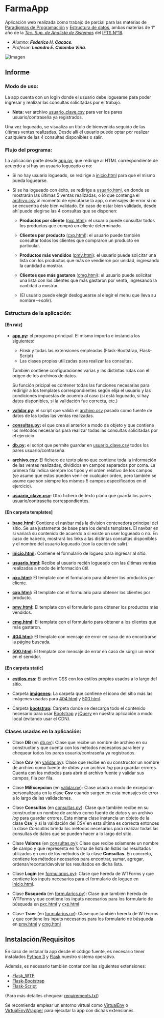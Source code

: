 # FarmaApp

Aplicación web realizada como trabajo de parcial para las materias de [Paradigmas de Programación](http://leo.bitson.com.ar/ifts/par/) y [Estructura de datos](http://leo.bitson.com.ar/ifts/edd/), ambas materias de 1° año de la *[Tec. Sup. de Analista de Sistemas](http://www.ifts18.edu.ar/plan-de-estudios)* del [IFTS N°18](http://www.ifts18.edu.ar/).

* *Alumno: **Federico H. Cacace**.*
* *Profesor: **Leandro E. Colombo Viña**.*


![Imagen](https://i.imgur.com/nUSoQcD.png)

## Informe

### Modo de uso:

La app cuenta con un login donde el usuario debe loguearse para poder ingresar y realizar las consultas solicitadas por el trabajo.

* **Nota:** ver archivo [usuario_clave.csv](https://github.com/FedeHC/FarmaApp/blob/master/usuario_clave.csv) para ver los pares usuario/contraseña ya registrados.

Una vez logueado, se visualiza un título de bienvenida seguido de las últimas ventas realizadas. Desde allí el usuario puede optar por realizar cualquiera de las 4 consultas disponibles o salir.


### Flujo del programa:

La aplicación parte desde [app.py](https://github.com/FedeHC/FarmaApp/blob/master/app.py), que redirige al HTML correspondiente de acuerdo a si hay un usuario logueado o no:

+ Si no hay usuario logueado, se redirige a [inicio.html](https://github.com/FedeHC/FarmaApp/blob/master/templates/inicio.html) para que el mismo pueda loguearse.

+ Si se ha logueado con éxito, se redirige a [usuario.html](https://github.com/FedeHC/FarmaApp/blob/master/templates/usuario.html), en donde se mostrarán las últimas 5 ventas realizadas; o lo que contenga el [archivo.csv](https://github.com/FedeHC/FarmaApp/blob/master/archivo.csv) al momento de ejecutarse la app, o mensajes de error si no se encuentra éste bien validado.
En caso de estar bien validado, desde ahí puede elegirse las 4 consultas que se disponen:
	+ **Productos por cliente** ([pxc.html](https://github.com/FedeHC/FarmaApp/blob/master/templates/pxc.html)): el usuario puede consultar todos los productos que compró un cliente determinado.
	+ **Clientes por producto** ([cxp.html](https://github.com/FedeHC/FarmaApp/blob/master/templates/cxp.html)): el usuario puede también consultar todos los clientes que compraron un producto en particular.
	+ **Productos más vendidos** ([pmv.html](https://github.com/FedeHC/FarmaApp/blob/master/templates/pmv.html)): el usuario puede solicitar una lista con los productos que más se vendieron por unidad, ingresando la cantidad a mostrar.
	+ **Clientes que más gastaron** ([cmg.html](https://github.com/FedeHC/FarmaApp/blob/master/templates/cmg.html)): el usuario puede solicitar una lista con los clientes que más gastaron por venta, ingresando la cantidad a mostrar.

	+ (El usuario puede elegir desloguearse al elegir el menu que lleva su nombre-->*salir*).

### Estructura de la aplicación:

#### [En raiz]

*  **[app.py](https://github.com/FedeHC/FarmaApp/blob/master/app.py):** el programa principal. El mismo importa e instancia los siguientes:
	+ *Flask* y todas las extensiones empleadas (Flask-Bootstrap, Flask-Script)
	+ Las clases propias utilizadas para realizar las consultas.
	
    También contiene configuraciones varias y las distintas rutas con el origen de los archivos de datos.
    
    Su función pricipal es contener todas las funciones necesarias para redirigir a los templates correspondientes según elija el usuario y las condiciones impuestas de acuerdo al caso (si está logueado, si hay datos disponibles, si la validación fue correcta, etc.)
    

* **[validar.py](https://github.com/FedeHC/FarmaApp/blob/master/validar.py):** el script que valida el [archivo.csv](https://github.com/FedeHC/FarmaApp/blob/master/archivo.csv) pasado como fuente de datos de las todas las ventas realizadas.


* **[consultas.py](https://github.com/FedeHC/FarmaApp/blob/master/consultas.py):**  el  que crea al anterior a modo de objeto y que contiene los métodos necesarios para realizar todas las consultas solicitadas por el ejercicio.
	
    
* **[db.py](https://github.com/FedeHC/FarmaApp/blob/master/db.py):**  el script que permite guardar en [usuario_clave.csv](https://github.com/FedeHC/FarmaApp/blob/master/usuario_clave.csv) todos los pares usuario/contraseña.


* **[archivo.csv](https://github.com/FedeHC/FarmaApp/blob/master/archivo.csv):** El fichero de texto plano que contiene toda la información de las ventas realizadas, divididos en campos separados por coma. La primera fila indica siempre los tipos y el orden relativo de los campos (se asume que estos pueden venir en cualquier orden, pero también se asume que son siempre los mismos 5 campos especificados en el ejercicio).


* **[usuario_clave.csv](https://github.com/FedeHC/FarmaApp/blob/master/usuario_clave.csv):** Otro fichero de texto plano que guarda los pares usuario/contraseña correspondientes.

#### [En carpeta templates]

* **[base.html](https://github.com/FedeHC/FarmaApp/blob/master/templates/base.html):** Contiene el navbar más la division contenedora principal del sitio. Se usa justamente de base para los demás templates. El navbar en si variará su contenido de acuerdo a si existe un user logueado o no. En caso de haberlo, mostrará los links a las distintas consultas disponibles y el nombre del usuario logueado (con la opción de salir).
    

* **[inicio.html](https://github.com/FedeHC/FarmaApp/blob/master/templates/inicio.html):** Contiene el formulario de logueo para ingresar al sitio.


* **[usuario.html](https://github.com/FedeHC/FarmaApp/blob/master/templates/usuario.html):** Recibe al usuario recién logueado con las últimas ventas realizadas a modo de información útil.


* **[pxc.html](https://github.com/FedeHC/FarmaApp/blob/master/templates/pxc.html):** El template con el formulario para obtener los productos por cliente.

* **[cxp.html](https://github.com/FedeHC/FarmaApp/blob/master/templates/cxp.html):** El template con el formulario para obtener los clientes por producto.

* **[pmv.html](https://github.com/FedeHC/FarmaApp/blob/master/templates/pmv.html):** El template con el formulario para obtener los productos más vendidos.

* **[cmg.html](https://github.com/FedeHC/FarmaApp/blob/master/templates/cmg.html):** El template con el formulario para obtener a los clientes que más gastaron.


* **[404.html](https://github.com/FedeHC/FarmaApp/blob/master/templates/404.html):** El template con mensaje de error en caso de no encontrarse la página buscada.

* **[500.html](https://github.com/FedeHC/FarmaApp/blob/master/templates/500.html):** El template con mensaje de error en caso de surgir un error en el servidor.

#### [En carpeta static]

* **[estilos.css](https://github.com/FedeHC/FarmaApp/blob/master/static/estilos.css):** El archivo CSS con los estilos propios usados a lo largo del sitio.


* Carpeta **[imágenes](https://github.com/FedeHC/FarmaApp/tree/master/static/imagenes):** La carpeta que contiene el icono del sitio más las imágenes usadas para [404.html](https://github.com/FedeHC/FarmaApp/blob/master/templates/404.html) y [500.html](https://github.com/FedeHC/FarmaApp/blob/master/templates/500.html).


* Carpeta **[bootstrap](https://github.com/FedeHC/FarmaApp/tree/master/static/bootstrap):** Carpeta donde se descarga todo el contenido necesario para usar [Bootstrap](http://getbootstrap.com/docs/3.3/getting-started/#download) y [jQuery](http://jquery.com/download/) en nuestra aplicación a modo local (evitando usar el CDN).


### Clases usadas en la aplicación:

*  Clase **DB** (en [db.py](https://github.com/FedeHC/FarmaApp/blob/master/db.py#L8)): Clase que recibe un nombre de archivo en su constructor y que cuenta con los métodos necesarios para leer y chequear todos los pares usuario/contraseña ya registrados.


*  Clase **Csv** (en [validar.py](https://github.com/FedeHC/FarmaApp/blob/master/validar.py#L9)): Clase que recibe en su constructor un nombre de archivo como fuente de *datos* y un archivo *log* para guardar errores. Cuenta con los métodos para abrir el archivo fuente y validar sus campos, fila por fila.


*  Clase **MiExcepcion** (en [validar.py](https://github.com/FedeHC/FarmaApp/blob/master/validar.py#L222)): Clase usada a modo de excepción personalizada en la clase **Csv** cuando surgen en esta mensajes de error a lo largo de las validaciones.


*  Clase **Consultas** (en [consultas.py](https://github.com/FedeHC/FarmaApp/blob/master/consultas.py#L8)): Clase que también recibe en su constructor un nombre de archivo como fuente de *datos* y un archivo *log* para guardar errores. Esta misma clase instancia un objeto de la clase **Csv**, y si la validación del CSV en esta última es correcta entonces la clase *Consultas* brinda los métodos necesarios para realizar todas las consultas de datos que se pueden hacer a lo largo del sitio.


*  Clase **Valores** (en [consultas.py](https://github.com/FedeHC/FarmaApp/blob/master/consultas.py#L174)): Clase que recibe solamente un nombre de campo y que representa en forma de *lista de listas* los resultados utilizados en uno de los métodos de la clase **Consultas**. En concreto, contiene los métodos necesarios para encontrar, sumar, agregar, ordenar/recortar/devolver los resultados en dicha lista.


*  Clase **Login** (en [formularios.py](https://github.com/FedeHC/FarmaApp/blob/master/formularios.py#L13)): Clase que hereda de WTForms y que contiene los inputs necesarios para el formulario de logueo en [inicio.html](https://github.com/FedeHC/FarmaApp/blob/master/templates/inicio.html).


*  Clase **Busqueda** (en [formularios.py](https://github.com/FedeHC/FarmaApp/blob/master/formularios.py#L22)): Clase que también hereda de WTForms y que contiene los inputs necesarios para los formulario de búsqueda en [pxc.html](https://github.com/FedeHC/FarmaApp/blob/master/templates/pxc.html) y [cxp.html](https://github.com/FedeHC/FarmaApp/blob/master/templates/cxp.html)


*  Clase **Traer** (en [formularios.py](https://github.com/FedeHC/FarmaApp/blob/master/formularios.py#L30)): Clase que también hereda de WTForms y que contiene los inputs necesarios para los formulario de búsqueda en [pmv.html](https://github.com/FedeHC/FarmaApp/blob/master/templates/pmv.html) y [cmg.html](https://github.com/FedeHC/FarmaApp/blob/master/templates/cmg.html)


## Instalación/Requisitos
En caso de instalar la app desde el código fuente, es necesario tener instalados [Python 3](https://www.python.org/downloads/) y [Flask](http://flask.pocoo.org/)  nuestro sistema operativo.

Además, es necesario también contar con las siguientes extensiones:
  * [Flask_WTF](https://flask-wtf.readthedocs.io/)
  * [Flask-Bootstrap](https://pythonhosted.org/Flask-Bootstrap/)
  * [Flask-Script](https://flask-script.readthedocs.io/)


(Para más detalles chequear [requirements.txt](https://github.com/FedeHC/FarmaApp/blob/master/requirements.txt))

 Se recomienda emplear un entorno virtual como [VirtualEnv](https://virtualenv.pypa.io/) o [VirtualEnvWrapper](https://virtualenvwrapper.readthedocs.io/) para ejecutar la app con dichas extensiones.